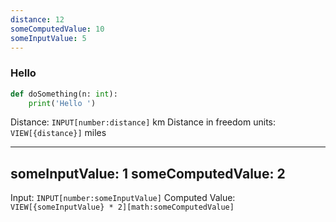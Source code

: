 ```yaml
---
distance: 12
someComputedValue: 10
someInputValue: 5
---
```

### Hello
```python
def doSomething(n: int):
	print('Hello ')
```

Distance: `INPUT[number:distance]` km
Distance in freedom units: `VIEW[{distance}]` miles

---
someInputValue: 1
someComputedValue: 2
---

Input: `INPUT[number:someInputValue]`
Computed Value: `VIEW[{someInputValue} * 2][math:someComputedValue]`
